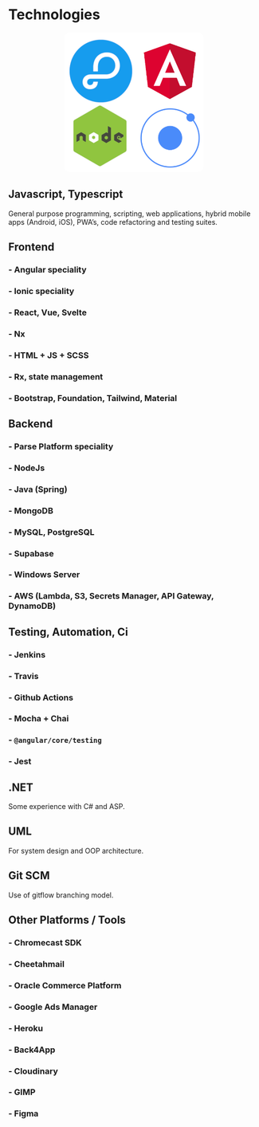 # Technologies

<p align="center">
    <img style="border-radius:10px" width="280" src="/logo_frameworks.png" alt="">
</p>

## Javascript, Typescript

General purpose programming, scripting, web applications, hybrid mobile apps (Android, iOS), PWA’s, code refactoring and
testing
suites.

## Frontend

### - Angular **speciality**
### - Ionic **speciality**
### - React, Vue, Svelte
### - Nx
### - HTML + JS + SCSS
### - Rx, state management
### - Bootstrap, Foundation, Tailwind, Material


## Backend

### - Parse Platform **speciality**
### - NodeJs
### - Java (Spring)
### - MongoDB
### - MySQL, PostgreSQL
### - Supabase
### - Windows Server
### - AWS (Lambda, S3, Secrets Manager, API Gateway, DynamoDB)

## Testing, Automation, Ci

### - Jenkins
### - Travis
### - Github Actions
### - Mocha + Chai
### - `@angular/core/testing`
### - Jest

## .NET

Some experience with C# and ASP.

## UML

For system design and OOP architecture.

## Git SCM

Use of gitflow branching model.

## Other Platforms / Tools

### - Chromecast SDK
### - Cheetahmail
### - Oracle Commerce Platform
### - Google Ads Manager
### - Heroku
### - Back4App
### - Cloudinary
### - GIMP
### - Figma
